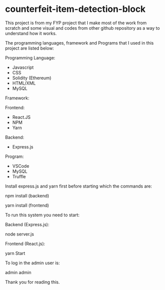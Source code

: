 # counterfeit-item-detection-block

This project is from my FYP project that I make most of the work from scratch and some visual and codes from other github repository as a way to understand how it works.


The programming languages, framework and Programs that I used in this project are listed below:

Programming Language:
- Javascript
- CSS
- Solidity (Ethereum)
- HTML/XML
- MySQL

Framework:

Frontend:
  - React.JS
  - NPM
  - Yarn

Backend:
  - Express.js

Program:
- VSCode
- MySQL
- Truffle


Install express.js and yarn first before starting which the commands are:

npm install (backend)

yarn install (frontend)

To run this system you need to start:

Backend (Express.js):

node server.js

Frontend (React.js):

yarn Start


To log in the admin user is:

admin
admin

Thank you for reading this.
